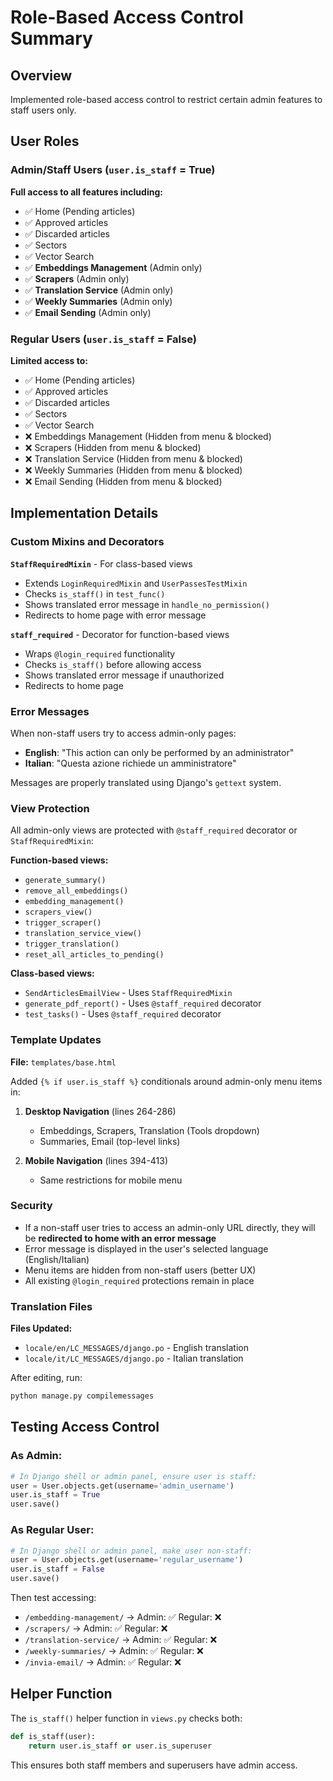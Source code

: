 # Role-Based Access Control Summary

## Overview
Implemented role-based access control to restrict certain admin features to staff users only.

## User Roles

### Admin/Staff Users (`user.is_staff` = True)
**Full access to all features including:**
- ✅ Home (Pending articles)
- ✅ Approved articles
- ✅ Discarded articles
- ✅ Sectors
- ✅ Vector Search
- ✅ **Embeddings Management** (Admin only)
- ✅ **Scrapers** (Admin only)
- ✅ **Translation Service** (Admin only)
- ✅ **Weekly Summaries** (Admin only)
- ✅ **Email Sending** (Admin only)

### Regular Users (`user.is_staff` = False)
**Limited access to:**
- ✅ Home (Pending articles)
- ✅ Approved articles
- ✅ Discarded articles
- ✅ Sectors
- ✅ Vector Search
- ❌ Embeddings Management (Hidden from menu & blocked)
- ❌ Scrapers (Hidden from menu & blocked)
- ❌ Translation Service (Hidden from menu & blocked)
- ❌ Weekly Summaries (Hidden from menu & blocked)
- ❌ Email Sending (Hidden from menu & blocked)

## Implementation Details

### Custom Mixins and Decorators

**`StaffRequiredMixin`** - For class-based views
- Extends `LoginRequiredMixin` and `UserPassesTestMixin`
- Checks `is_staff()` in `test_func()`
- Shows translated error message in `handle_no_permission()`
- Redirects to home page with error message

**`staff_required`** - Decorator for function-based views
- Wraps `@login_required` functionality
- Checks `is_staff()` before allowing access
- Shows translated error message if unauthorized
- Redirects to home page

### Error Messages
When non-staff users try to access admin-only pages:
- **English**: "This action can only be performed by an administrator"
- **Italian**: "Questa azione richiede un amministratore"

Messages are properly translated using Django's `gettext` system.

### View Protection
All admin-only views are protected with `@staff_required` decorator or `StaffRequiredMixin`:

**Function-based views:**
- `generate_summary()`
- `remove_all_embeddings()`
- `embedding_management()`
- `scrapers_view()`
- `trigger_scraper()`
- `translation_service_view()`
- `trigger_translation()`
- `reset_all_articles_to_pending()`

**Class-based views:**
- `SendArticlesEmailView` - Uses `StaffRequiredMixin`
- `generate_pdf_report()` - Uses `@staff_required` decorator
- `test_tasks()` - Uses `@staff_required` decorator

### Template Updates
**File:** `templates/base.html`

Added `{% if user.is_staff %}` conditionals around admin-only menu items in:
1. **Desktop Navigation** (lines 264-286)
   - Embeddings, Scrapers, Translation (Tools dropdown)
   - Summaries, Email (top-level links)

2. **Mobile Navigation** (lines 394-413)
   - Same restrictions for mobile menu

### Security
- If a non-staff user tries to access an admin-only URL directly, they will be **redirected to home with an error message**
- Error message is displayed in the user's selected language (English/Italian)
- Menu items are hidden from non-staff users (better UX)
- All existing `@login_required` protections remain in place

### Translation Files
**Files Updated:**
- `locale/en/LC_MESSAGES/django.po` - English translation
- `locale/it/LC_MESSAGES/django.po` - Italian translation

After editing, run:
```bash
python manage.py compilemessages
```

## Testing Access Control

### As Admin:
```python
# In Django shell or admin panel, ensure user is staff:
user = User.objects.get(username='admin_username')
user.is_staff = True
user.save()
```

### As Regular User:
```python
# In Django shell or admin panel, make user non-staff:
user = User.objects.get(username='regular_username')
user.is_staff = False
user.save()
```

Then test accessing:
- `/embedding-management/` → Admin: ✅ Regular: ❌
- `/scrapers/` → Admin: ✅ Regular: ❌
- `/translation-service/` → Admin: ✅ Regular: ❌
- `/weekly-summaries/` → Admin: ✅ Regular: ❌
- `/invia-email/` → Admin: ✅ Regular: ❌

## Helper Function
The `is_staff()` helper function in `views.py` checks both:
```python
def is_staff(user):
    return user.is_staff or user.is_superuser
```

This ensures both staff members and superusers have admin access.
